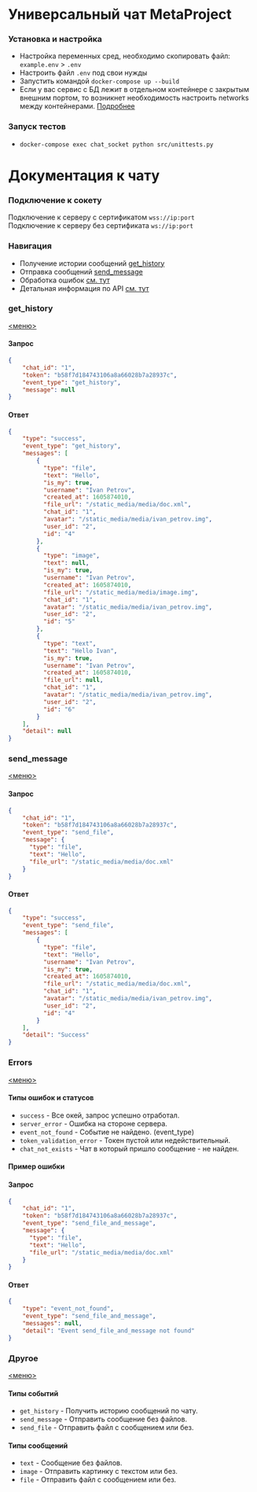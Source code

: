 # Универсальный чат MetaProject
 
### Установка и настройка
* Настройка переменных сред, необходимо скопировать файл: `example.env` > `.env`
* Настроить файл `.env` под свои нужды
* Запустить командой `docker-compose up --build`
* Если у вас сервис с БД лежит в отдельном контейнере с закрытым внешним портом, то возникнет необходимость настроить networks между контейнерами. [Подробнее](https://docs.docker.com/compose/networking/`)
### Запуск тестов
* `docker-compose exec chat_socket python src/unittests.py`

# Документация к чату

### Подключение к сокету
Подключение к серверу с сертификатом `wss://ip:port` \
Подключение к серверу без сертификата `ws://ip:port`

### Навигация ###
* Получение истории сообщений [get_history](#get_history)
* Отправка сообщений [send_message](#send_message)
* Обработка ошибок [см. тут](#Errors)
* Детальная информация по API [см. тут](#Другое)

### get_history
[<меню>](#Навигация)
#### Запрос
```json
{
    "chat_id": "1",
    "token": "b58f7d184743106a8a66028b7a28937c",
    "event_type": "get_history",
    "message": null
}
```
#### Ответ
```json
{
    "type": "success",
    "event_type": "get_history",
    "messages": [
        {
          "type": "file",
          "text": "Hello",
          "is_my": true,
          "username": "Ivan Petrov",
          "created_at": 1605874010,
          "file_url": "/static_media/media/doc.xml",
          "chat_id": "1",
          "avatar": "/static_media/media/ivan_petrov.img",
          "user_id": "2",
          "id": "4"
        },
        {
          "type": "image",
          "text": null,
          "is_my": true,
          "username": "Ivan Petrov",
          "created_at": 1605874010,
          "file_url": "/static_media/media/image.img",
          "chat_id": "1",
          "avatar": "/static_media/media/ivan_petrov.img",
          "user_id": "2",
          "id": "5"
        },
        {
          "type": "text",
          "text": "Hello Ivan",
          "is_my": true,
          "username": "Ivan Petrov",
          "created_at": 1605874010,
          "file_url": null,
          "chat_id": "1",
          "avatar": "/static_media/media/ivan_petrov.img",
          "user_id": "2",
          "id": "6"
        }
    ],
    "detail": null
}
```


### send_message
[<меню>](#Навигация)
#### Запрос
```json
{
    "chat_id": "1",
    "token": "b58f7d184743106a8a66028b7a28937c",
    "event_type": "send_file",
    "message": {
      "type": "file",
      "text": "Hello",
      "file_url": "/static_media/media/doc.xml"
    }
}
```
#### Ответ
```json
{
    "type": "success",
    "event_type": "send_file",
    "messages": [
        {
          "type": "file",
          "text": "Hello",
          "username": "Ivan Petrov",
          "is_my": true,
          "created_at": 1605874010,
          "file_url": "/static_media/media/doc.xml",
          "chat_id": "1",
          "avatar": "/static_media/media/ivan_petrov.img",
          "user_id": "2",
          "id": "4"
        }
    ],
    "detail": "Success"
}
```

### Errors
[<меню>](#Навигация)
#### Типы ошибок и статусов
* `success` - Все окей, запрос успешно отработал.
* `server_error` - Ошибка на стороне сервера.
* `event_not_found` - Событие не найдено. (event_type)
* `token_validation_error` - Токен пустой или недействительный.
* `chat_not_exists` - Чат в который пришло сообщение - не найден.
#### Пример ошибки
#### Запрос
```json
{
    "chat_id": "1",
    "token": "b58f7d184743106a8a66028b7a28937c",
    "event_type": "send_file_and_message",
    "message": {
      "type": "file",
      "text": "Hello",
      "file_url": "/static_media/media/doc.xml"
    }
}
```
#### Ответ
```json
{
    "type": "event_not_found",
    "event_type": "send_file_and_message",
    "messages": null,
    "detail": "Event send_file_and_message not found"
}
```

### Другое
[<меню>](#Навигация)
#### Типы событий
* `get_history` - Получить историю сообщений по чату.
* `send_message` - Отправить сообщение без файлов.
* `send_file` - Отправить файл с сообщением или без.
#### Типы сообщений
* `text` - Сообщение без файлов.
* `image` - Отправить картинку с текстом или без.
* `file` - Отправить файл с сообщением или без.